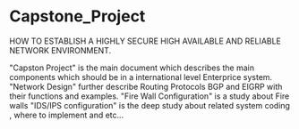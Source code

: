 # Capstone_Project
HOW TO ESTABLISH A HIGHLY SECURE HIGH AVAILABLE AND RELIABLE NETWORK ENVIRONMENT.

"Capston Project"  is the main document which describes the main components which should be in a international level Enterprice system.
"Network Design"  further describe Routing Protocols BGP and EIGRP with their functions and examples.
"Fire Wall Configuration" is a study about Fire walls 
"IDS/IPS configuration" is the deep study about related system coding , where to implement and etc...


